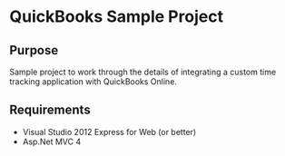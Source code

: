 # QuickBooks Sample Project

## Purpose

Sample project to work through the details of integrating a custom time tracking application with QuickBooks Online.

## Requirements
*  Visual Studio 2012 Express for Web (or better)
*  Asp.Net MVC 4


